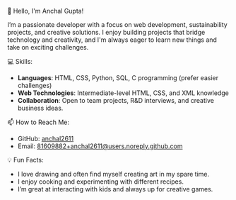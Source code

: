 👋 Hello, I'm Anchal Gupta!

I’m a passionate developer with a focus on web development, sustainability projects, and creative solutions. I enjoy building projects that bridge technology and creativity, and I'm always eager to learn new things and take on exciting challenges.

💻 Skills:
- **Languages**: HTML, CSS, Python, SQL, C programming (prefer easier challenges)
- **Web Technologies**: Intermediate-level HTML, CSS, and XML knowledge
- **Collaboration**: Open to team projects, R&D interviews, and creative business ideas.

📫 How to Reach Me:
- GitHub: [anchal2611](https://github.com/anchal2611)
- Email: 81609882+anchal2611@users.noreply.github.com

💡 Fun Facts:
- I love drawing and often find myself creating art in my spare time.
- I enjoy cooking and experimenting with different recipes.
- I’m great at interacting with kids and always up for creative games.
